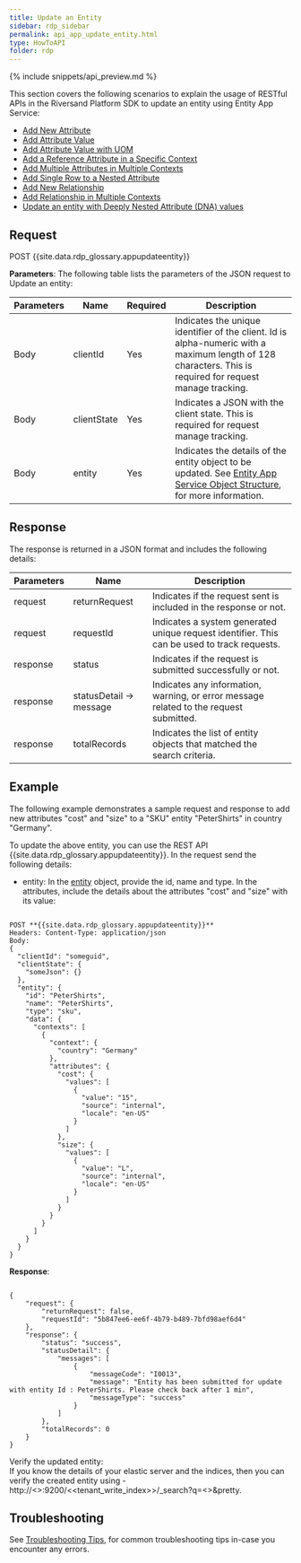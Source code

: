 ```yaml
---
title: Update an Entity
sidebar: rdp_sidebar
permalink: api_app_update_entity.html
type: HowToAPI
folder: rdp
---
```


{% include snippets/api_preview.md %}

This section covers the following scenarios to explain the usage of RESTful APIs in the Riversand Platform SDK to update an entity using Entity App Service:

* [Add New Attribute](api_app_update_entity_scenario1.html)
* [Add Attribute Value](api_app_update_entity_scenario2.html)
* [Add Attribute Value with UOM](api_app_update_entity_scenario3.html)
* [Add a Reference Attribute in a Specific Context](api_app_update_entity_scenario4.html)
* [Add Multiple Attributes in Multiple Contexts](api_app_update_entity_scenario8.html)
* [Add Single Row to a Nested Attribute](api_app_update_entity_scenario5.html)
* [Add New Relationship](api_app_update_entity_scenario6.html)
* [Add Relationship in Multiple Contexts](api_app_update_entity_scenario7.html)
* [Update an entity with Deeply Nested Attribute (DNA) values](api_updt_dna_entities.html)

## Request

POST {{site.data.rdp_glossary.appupdateentity}}

**Parameters**: The following table lists the parameters of the JSON request to Update an entity:

| Parameters | Name | Required | Description |
|-------|--------|----------------|-------------|
| Body | clientId | Yes | Indicates the unique identifier of the client. Id is alpha-numeric with a maximum length of 128 characters. This is required for request manage tracking. |
| Body | clientState | Yes | Indicates a JSON with the client state. This is required for request manage tracking. |
| Body | entity | Yes | Indicates the details of the entity object to be updated. See [Entity App Service Object Structure](api_entity_object_structure.html), for more information. |

## Response

The response is returned in a JSON format and includes the following details:

| Parameters | Name | Description |
|-------|--------|----------------|
| request | returnRequest | Indicates if the request sent is included in the response or not.|
| request | requestId | Indicates a system generated unique request identifier. This can be used to track requests. |
| response | status | Indicates if the request is submitted successfully or not. |
| response | statusDetail -> message | Indicates any information, warning, or error message related to the request submitted. |
|response|totalRecords|Indicates the list of entity objects that matched the search criteria.|

## Example

The following example demonstrates a sample request and response to add new attributes "cost" and "size" to a "SKU" entity "PeterShirts" in country "Germany".

To update the above entity, you can use the REST API {{site.data.rdp_glossary.appupdateentity}}. In the request send the following details:
  
* entity: In the [entity](api_entity_object_structure.html) object, provide the id, name and type. In the attributes, include the details about the attributes "cost" and "size" with its value:

<pre><code>
POST **{{site.data.rdp_glossary.appupdateentity}}**
Headers: Content-Type: application/json
Body:
{
  "clientId": "someguid",
  "clientState": {
    "someJson": {}
  },
  "entity": {
    "id": "PeterShirts",
    "name": "PeterShirts",
    "type": "sku",
    "data": {
      "contexts": [
        {
          "context": {
            "country": "Germany"
          },
          "attributes": {
            "cost": {
              "values": [
                {
                  "value": "15",
                  "source": "internal",
                  "locale": "en-US"
                }
              ]
            },
            "size": {
              "values": [
                {
                  "value": "L",
                  "source": "internal",
                  "locale": "en-US"
                }
              ]
            }
          }
        }
      ]
    }
  }
}
</code></pre> 


**Response**:
<pre><code>
{
    "request": {
        "returnRequest": false,
        "requestId": "5b847ee6-ee6f-4b79-b489-7bfd98aef6d4"
    },
    "response": {
        "status": "success",
        "statusDetail": {
            "messages": [
                {
                    "messageCode": "I0013",
                    "message": "Entity has been submitted for update with entity Id : PeterShirts. Please check back after 1 min",
                    "messageType": "success"
                }
            ]
        },
        "totalRecords": 0
    }
}
</code></pre>

Verify the updated entity:<br>
If you know the details of your elastic server and the indices, then you can verify the created entity using - http://<<ESSERVER>>:9200/<<tenant_write_index>>/_search?q=<<EntityName>>&pretty.

## Troubleshooting
See [Troubleshooting Tips](api_troubleshooting_tips.html), for common troubleshooting tips in-case you encounter any errors.